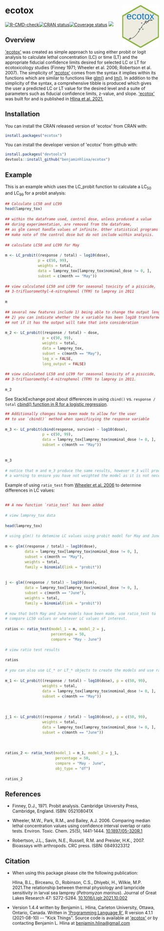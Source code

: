 # ecotox <img src="man/figures/hex_sticker.png" align="right" width="120" />


[![R-CMD-check](https://github.com/benjaminhlina/ecotox/workflows/R-CMD-check/badge.svg)](https://github.com/benjaminhlina/ecotox/actions)[![CRAN status](http://www.r-pkg.org/badges/version-ago/ecotox)](https://CRAN.R-project.org/package=ecotox)[![Coverage status](https://codecov.io/gh/benjaminhlina/ecotox/branch/master/graph/badge.svg)](https://codecov.io/github/benjaminhlina/ecotox?branch=master) [![](http://cranlogs.r-pkg.org/badges/last-month/ecotox)](https://CRAN.R-project.org/package=ecotox)

## Overview
['ecotox'](https://CRAN.R-project.org/package=ecotox) was created as simple approach to using either probit or logit analysis to calculate lethal concentration (LC) or time (LT) and the appropriate fiducial confidence limits desired for selected LC or LT for ecotoxicology studies (Finney 1971; Wheeler et al. 2006; Robertson et al. 2007). The simplicity of ['ecotox'](https://CRAN.R-project.org/package=ecotox) comes from the syntax it implies within its functions which are similar to functions like [glm()](https://stat.ethz.ch/R-manual/R-devel/library/stats/html/glm.html) and [lm()](https://stat.ethz.ch/R-manual/R-devel/library/stats/html/lm.html). In addition to the simplicity of the syntax, a comprehensive tibble is produced which gives the user a predicted LC or LT value for the desired level and a suite of parameters such as fiducial confidence limits, z-value, and slope.
['ecotox'](https://CRAN.R-project.org/package=ecotox) was built for and is published in [Hlina et al. 2021.](https://doi.org/10.1016/j.jglr.2021.10.002)


## Installation
You can install the CRAN released version of 'ecotox' from CRAN with:

``` r 
install.packages("ecotox")
```


You can install the developer version of 'ecotox' from github with:


``` r
install.packages("devtools")
devtools::install_github("benjaminhlina/ecotox")
```

## Example

This is an example which uses the LC_probit function to calculate a LC<sub>50</sub> and LC<sub>99</sub> for a probit analysis: 


``` r
## Calculate LC50 and LC99
head(lamprey_tox)

## within the dataframe used, control dose, unless produced a value
## during experimentation, are removed from the dataframe,
## as glm cannot handle values of infinite. Other statistical programs
## make note of the control dose but do not include within analysis. 

## calculate LC50 and LC99 for May

m <- LC_probit((response / total) ~ log10(dose),
               p = c(50, 99),
               weights = total,
               data = lamprey_tox[lamprey_tox$nominal_dose != 0, ],
               subset = c(month == "May"))

## view calculated LC50 and LC99 for seasonal toxicity of a pisicide,
## 3-trifluoromethyl-4-nitrophenol (TFM) to lamprey in 2011

m

## several new features include 1) being able to change the output length 
## 2) you can indicate whether the x variable has been log10 transformed or 
## not if it has the output will take that into consideration

m_2 <- LC_probit((response / total) ~ dose,
                 p = c(50, 99),
                 weights = total,
                 data = lamprey_tox,
                 subset = c(month == "May"), 
                 log_x = FALSE, 
                 long_output = FALSE)
                  
## view calculated LC50 and LC99 for seasonal toxicity of a pisicide,
## 3-trifluoromethyl-4-nitrophenol (TFM) to lamprey in 2011.

m_2

``` 
See StackExchange post about differences in using `cbind()` vs. `response / total` [cbind() function in R for a logistic regression](https://stats.stackexchange.com/questions/259502/in-using-the-cbind-function-in-r-for-a-logistic-regression-on-a-2-times-2-t).

``` r
## Additionally changes have been made to allow for the user 
## to use `cbind()` method when specificying the response variable  

m_3 <- LC_probit(cbind(response, survive) ~ log10(dose),
                 p = c(50, 99),
                 data = lamprey_tox[lamprey_tox$nominal_dose != 0, ],
                 subset = c(month == "May"))
                  

m_3 

# notice that m and m_3 produce the same results, however m_3 will produce 
# a warning to ensure you have not weighted the model as it is not necessary 


```



Example of using `ratio_test` from [Wheeler et al. 2006](https://setac.onlinelibrary.wiley.com/doi/abs/10.1897/05-320R.1) to determine differences in LC values:


``` r

## A new function `ratio_test` has been added 

# view lamprey_tox data

head(lamprey_tox)

# using glm() to detemine LC values using probit model for May and June

m <- glm((response / total) ~ log10(dose),
         data = lamprey_tox[lamprey_tox$nominal_dose != 0, ],
         subset = c(month == "May"),
         weights = total,
         family = binomial(link = "probit"))


j <- glm((response / total) ~ log10(dose),
         data = lamprey_tox[lamprey_tox$nominal_dose != 0, ],
         subset = c(month == "June"),
         weights = total,
         family = binomial(link = "probit"))

# now that both May and June models have been made. use ratio_test to
# compare LC50 values or whatever LC values of interest.

ratios <- ratio_test(model_1 = m, model_2 = j, 
                     percentage = 50, 
                     compare = "May - June")

# view ratio test results

ratios

# you can also use LC_* or LT_* objects to create the models and use ratio test:

m_1 <- LC_probit((response / total) ~ log10(dose), p = c(50, 99),
                 weights = total,
                 data = lamprey_tox[lamprey_tox$nominal_dose != 0, ],
                 subset = c(month == "May"))



j_1 <- LC_probit((response / total) ~ log10(dose), p = c(50, 99),
                 weights = total,
                 data = lamprey_tox[lamprey_tox$nominal_dose != 0, ],
                 subset = c(month == "June"))



ratios_2 <- ratio_test(model_1 = m_1, model_2 = j_1, 
                       percentage = 50,
                       compare = "May - June", 
                       obj_type = "df")

ratios_2


``` 

## References 

* Finney, D.J., 1971. Probit analysis. Cambridge University Press, Cambridge, England. ISBN: 052108041X
 
* Wheeler, M.W., Park, R.M., and Bailey, A.J. 2006. Comparing median lethal concentration values using confidence interval overlap or ratio tests. Environ. Toxic. Chem. 25(5), 1441-1444. [10.1897/05-320R.1](https://setac.onlinelibrary.wiley.com/doi/abs/10.1897/05-320R.1)

* Robertson, J.L., Savin, N.E., Russell, R.M. and Preisler, H.K., 2007. Bioassays with arthropods. CRC press. ISBN: 0849323312

## Citation 

* When using this package please cite the following  publication:

  Hlina, B.L., Birceanu, O., Robinson, C.S., Dhiyebi, H., Wilkie, M.P. 2021.The relationship between thermal physiology and lampricide sensitivity in larval sea lamprey (*Petromyzon marinus*). Journal of Great Lakes Research 47: S272-S284. [10.1016/j.jglr.2021.10.002](https://doi.org/10.1016/j.jglr.2021.10.002)

* Version 1.4.4 written by Benjamin L. Hlina, Carleton University, Ottawa, Ontario, Canada. Written in ['Programming Language R'](https://www.r-project.org/), R version 4.1.1 (2021-08-10) -- "Kick Things". Source code is available at ['ecotox'](https://github.com/benjaminhlina/ecotox) or by contacting Benjamin L. Hlina at benjamin.hlina@gmail.com
